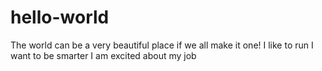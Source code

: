 # hello-world
The world can be a very beautiful place if we all make it one!
I like to run
I want to be smarter
I am excited about my job

